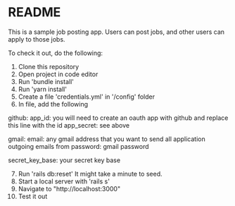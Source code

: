 # README

This is a sample job posting app. Users can post jobs, and other users can apply to those jobs. 

To check it out, do the following: 

1. Clone this repository
2. Open project in code editor 
3. Run 'bundle install'
4. Run 'yarn install'
5. Create a file 'credentials.yml' in '/config' folder
6. In file, add the following

github: 
  app_id: you will need to create an oauth app with github and replace this line with the id
  app_secret: see above

gmail: 
  email: any gmail address that you want to send all application outgoing emails from
  password: gmail password

secret_key_base: your secret key base

7. Run 'rails db:reset' It might take a minute to seed. 
8. Start a local server with 'rails s'
9. Navigate to "http://localhost:3000"
10. Test it out



